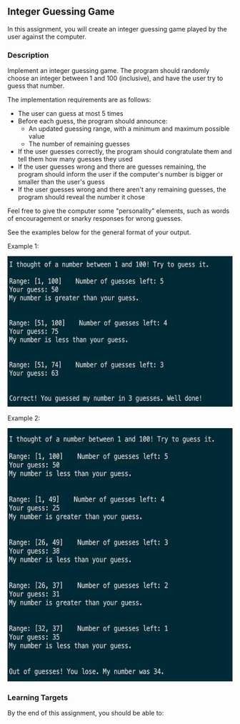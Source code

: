 ## Integer Guessing Game

In this assignment, you will create an integer guessing game played by the user against the computer.

### Description

Implement an integer guessing game. The program should randomly choose an integer between 1 and 100 (inclusive), and have the user try to guess that number.

The implementation requirements are as follows:

- The user can guess at most 5 times
- Before each guess, the program should announce:
  - An updated guessing range, with a minimum and maximum possible value
  - The number of remaining guesses
- If the user guesses correctly, the program should congratulate them and tell them how many guesses they used
- If the user guesses wrong and there are guesses remaining, the program should inform the user if the computer's number is bigger or smaller than the user's guess
- If the user guesses wrong and there aren't any remaining guesses, the program should reveal the number it chose

Feel free to give the computer some "personality" elements, such as words of encouragement or snarky responses for wrong guesses.

See the examples below for the general format of your output.

Example 1:

<img src="./integer-guessing-game-example1.jpg" alt="Integer Guessing Game Example 1" height="337" width="600">

Example 2:

<img src="./integer-guessing-game-example2.jpg" alt="Integer Guessing Game Example 2" height="567" width="600">

### Learning Targets

By the end of this assignment, you should be able to:
